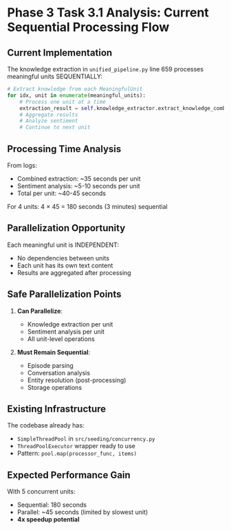 # Phase 3 Task 3.1 Analysis: Current Sequential Processing Flow

## Current Implementation

The knowledge extraction in `unified_pipeline.py` line 659 processes meaningful units SEQUENTIALLY:

```python
# Extract knowledge from each MeaningfulUnit
for idx, unit in enumerate(meaningful_units):
    # Process one unit at a time
    extraction_result = self.knowledge_extractor.extract_knowledge_combined(...)
    # Aggregate results
    # Analyze sentiment
    # Continue to next unit
```

## Processing Time Analysis

From logs:
- Combined extraction: ~35 seconds per unit
- Sentiment analysis: ~5-10 seconds per unit
- Total per unit: ~40-45 seconds

For 4 units: 4 × 45 = 180 seconds (3 minutes) sequential

## Parallelization Opportunity

Each meaningful unit is INDEPENDENT:
- No dependencies between units
- Each unit has its own text content
- Results are aggregated after processing

## Safe Parallelization Points

1. **Can Parallelize**:
   - Knowledge extraction per unit
   - Sentiment analysis per unit
   - All unit-level operations

2. **Must Remain Sequential**:
   - Episode parsing
   - Conversation analysis 
   - Entity resolution (post-processing)
   - Storage operations

## Existing Infrastructure

The codebase already has:
- `SimpleThreadPool` in `src/seeding/concurrency.py`
- `ThreadPoolExecutor` wrapper ready to use
- Pattern: `pool.map(processor_func, items)`

## Expected Performance Gain

With 5 concurrent units:
- Sequential: 180 seconds
- Parallel: ~45 seconds (limited by slowest unit)
- **4x speedup potential**